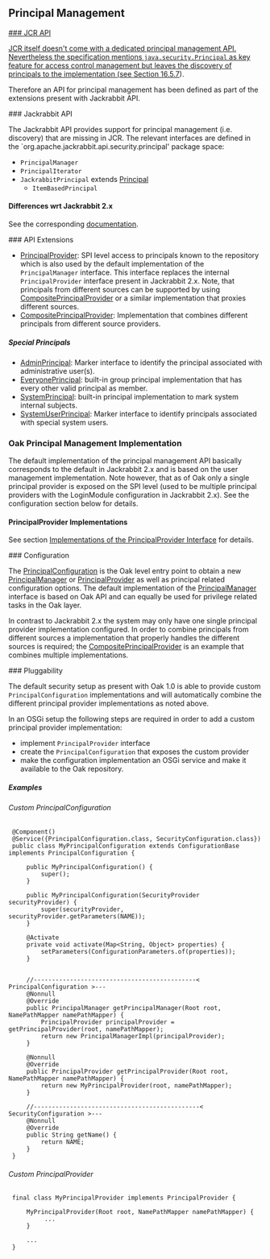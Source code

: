 <!--
   Licensed to the Apache Software Foundation (ASF) under one or more
   contributor license agreements.  See the NOTICE file distributed with
   this work for additional information regarding copyright ownership.
   The ASF licenses this file to You under the Apache License, Version 2.0
   (the "License"); you may not use this file except in compliance with
   the License.  You may obtain a copy of the License at

       http://www.apache.org/licenses/LICENSE-2.0

   Unless required by applicable law or agreed to in writing, software
   distributed under the License is distributed on an "AS IS" BASIS,
   WITHOUT WARRANTIES OR CONDITIONS OF ANY KIND, either express or implied.
   See the License for the specific language governing permissions and
   limitations under the License.
-->

Principal Management
--------------------------------------------------------------------------------

<a href="jcr_api"/>
### JCR API

JCR itself doesn't come with a dedicated principal management API. Nevertheless
the specification mentions `java.security.Principal` as key feature for access 
control management but leaves the discovery of principals to the implementation 
(see [Section 16.5.7](http://www.day.com/specs/jcr/2.0/16_Access_Control_Management.html#16.5.7%20Principal%20Discovery)).

Therefore an API for principal management has been defined as part of the
extensions present with Jackrabbit API.

<a name="jackrabbit_api"/>
### Jackrabbit API

The Jackrabbit API provides support for principal management (i.e. discovery) that 
are missing in JCR. The relevant interfaces are defined in the 
`org.apache.jackrabbit.api.security.principal' package space:

- `PrincipalManager`
- `PrincipalIterator`
- `JackrabbitPrincipal` extends [Principal](http://docs.oracle.com/javase/7/docs/api/java/security/Principal.html)
    - `ItemBasedPrincipal`

#### Differences wrt Jackrabbit 2.x

See the corresponding [documentation](principal/differences.html).

<a name="api_extensions"/>
### API Extensions

- [PrincipalProvider]: SPI level access to principals known to the repository
which is also used by the default implementation of the `PrincipalManager` interface.
This interface replaces the internal `PrincipalProvider` interface present in
Jackrabbit 2.x. Note, that principals from different sources can be supported by
using [CompositePrincipalProvider] or a similar implementation that proxies
different sources.
- [CompositePrincipalProvider]: Implementation that combines different principals
from different source providers.

##### Special Principals
- [AdminPrincipal]: Marker interface to identify the principal associated with administrative user(s).
- [EveryonePrincipal]: built-in group principal implementation that has every other valid principal as member.
- [SystemPrincipal]: built-in principal implementation to mark system internal subjects.
- [SystemUserPrincipal]: Marker interface to identify principals associated with special system users.

### Oak Principal Management Implementation

The default implementation of the principal management API basically corresponds
to the default in Jackrabbit 2.x and is based on the user management implementation.
Note however, that as of Oak only a single principal provider is exposed on the
SPI level (used to be multiple principal providers with the LoginModule configuration
in Jackrabbit 2.x). See the configuration section below for details.

#### PrincipalProvider Implementations

See section [Implementations of the PrincipalProvider Interface](principal/principalprovider.html)
for details.

<a name="configuration"/>
### Configuration

The [PrincipalConfiguration] is the Oak level entry point to obtain a new
[PrincipalManager] or [PrincipalProvider] as well as principal related configuration
options. The default implementation of the [PrincipalManager] interface is based
on Oak API and can equally be used for privilege related tasks in the Oak layer.

In contrast to Jackrabbit 2.x the system may only have one single principal
provider implementation configured. In order to combine principals from different
sources a implementation that properly handles the different sources is required;
the [CompositePrincipalProvider] is an example that combines multiple implementations.

<a name="pluggability"/>
### Pluggability

The default security setup as present with Oak 1.0 is able to provide custom
`PrincipalConfiguration` implementations and will automatically combine the different
principal provider implementations as noted above.

In an OSGi setup the following steps are required in order to add a custom principal
provider implementation:

- implement `PrincipalProvider` interface
- create the `PrincipalConfiguration` that exposes the custom provider
- make the configuration implementation an OSGi service and make it available to the Oak repository.

##### Examples

###### Custom PrincipalConfiguration

     @Component()
     @Service({PrincipalConfiguration.class, SecurityConfiguration.class})
     public class MyPrincipalConfiguration extends ConfigurationBase implements PrincipalConfiguration {

         public MyPrincipalConfiguration() {
             super();
         }

         public MyPrincipalConfiguration(SecurityProvider securityProvider) {
             super(securityProvider, securityProvider.getParameters(NAME));
         }

         @Activate
         private void activate(Map<String, Object> properties) {
             setParameters(ConfigurationParameters.of(properties));
         }


         //---------------------------------------------< PrincipalConfiguration >---
         @Nonnull
         @Override
         public PrincipalManager getPrincipalManager(Root root, NamePathMapper namePathMapper) {
             PrincipalProvider principalProvider = getPrincipalProvider(root, namePathMapper);
             return new PrincipalManagerImpl(principalProvider);
         }

         @Nonnull
         @Override
         public PrincipalProvider getPrincipalProvider(Root root, NamePathMapper namePathMapper) {
             return new MyPrincipalProvider(root, namePathMapper);
         }

         //----------------------------------------------< SecurityConfiguration >---
         @Nonnull
         @Override
         public String getName() {
             return NAME;
         }
     }

###### Custom PrincipalProvider

     final class MyPrincipalProvider implements PrincipalProvider {

         MyPrincipalProvider(Root root, NamePathMapper namePathMapper) {
              ...
         }

         ...
     }

<!-- references -->

[PrincipalManager]: http://svn.apache.org/repos/asf/jackrabbit/trunk/jackrabbit-api/src/main/java/org/apache/jackrabbit/api/security/principal/PrincipalManager.java
[PrincipalProvider]: /oak/docs/apidocs/org/apache/jackrabbit/oak/spi/security/principal/PrincipalProvider.html
[CompositePrincipalProvider]: /oak/docs/apidocs/org/apache/jackrabbit/oak/spi/security/principal/CompositePrincipalProvider.html
[AdminPrincipal]: /oak/docs/apidocs/org/apache/jackrabbit/oak/spi/security/principal/AdminPrincipal.html
[EveryonePrincipal]: /oak/docs/apidocs/org/apache/jackrabbit/oak/spi/security/principal/EveryonePrincipal.html
[SystemPrincipal]: /oak/docs/apidocs/org/apache/jackrabbit/oak/spi/security/principal/SystemPrincipal.html
[SystemUserPrincipal]: /oak/docs/apidocs/org/apache/jackrabbit/oak/spi/security/principal/SystemUserPrincipal.html
[PrincipalConfiguration]: /oak/docs/apidocs/org/apache/jackrabbit/oak/spi/security/principal/PrincipalConfiguration.html
